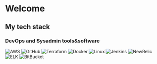 # Welcome

## My tech stack

### DevOps and Sysadmin tools&software
![AWS](https://img.shields.io/badge/aws-FF9900?logo=amazonaws&logocolor=white&style=for-the-badge) ![GitHub](https://img.shields.io/badge/github-181717?logo=github&logocolor=white&style=for-the-badge) ![Terraform](https://img.shields.io/badge/terraform-7B42BC?logo=terraform&logocolor=white&style=for-the-badge) ![Docker](https://img.shields.io/badge/docker-2496ED?logo=docker&logocolor=white&style=for-the-badge) ![Linux](https://img.shields.io/badge/linux-333333?logo=linux&logocolor=white&style=for-the-badge) ![Jenkins](https://img.shields.io/badge/jenkins-D24939?logo=jenkins&logocolor=white&style=for-the-badge) ![NewRelic](https://img.shields.io/badge/newrelic-008C99?logo=newrelic&logocolor=white&style=for-the-badge) ![ELK](https://img.shields.io/badge/elasticstack-005571?logo=elasticstack&logocolor=white&style=for-the-badge) ![BitBucket](https://img.shields.io/badge/bitbucket-0052CC?logo=bitbucket&logocolor=white&style=for-the-badge)
